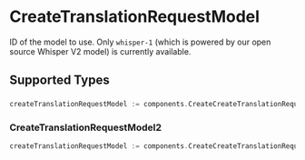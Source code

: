 # CreateTranslationRequestModel

ID of the model to use. Only `whisper-1` (which is powered by our open source Whisper V2 model) is currently available.



## Supported Types

### 

```go
createTranslationRequestModel := components.CreateCreateTranslationRequestModelStr(string{/* values here */})
```

### CreateTranslationRequestModel2

```go
createTranslationRequestModel := components.CreateCreateTranslationRequestModelCreateTranslationRequestModel2(components.CreateTranslationRequestModel2{/* values here */})
```

